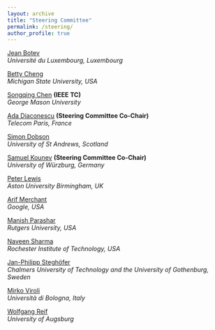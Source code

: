 ```yaml
---
layout: archive
title: "Steering Committee"
permalink: /steering/
author_profile: true
---
```


[Jean Botev](https://wwwfr.uni.lu/recherche/fstc/computer_science_and_communications_research_unit/membres/jean_botev)  
 *Université du Luxembourg, Luxembourg*

[Betty Cheng](http://www.cse.msu.edu/~chengb/)  
 *Michigan State University, USA*
 
[Songqing Chen](https://cs.gmu.edu/~sqchen/) **(IEEE TC)**  
 *George Mason University*

[Ada Diaconescu](http://adadiaconescu.there-you-are.com/) **(Steering Committee Co-Chair)**  
 *Telecom Paris, France*

[Simon Dobson](https://www.cs.st-andrews.ac.uk/directory/person?id=sd)  
 *University of St Andrews, Scotland*
 
[Samuel Kounev](http://go.uni-wuerzburg.de/kounev) **(Steering Committee Co-Chair)**  
 *University of Würzburg, Germany*

[Peter Lewis](https://www2.aston.ac.uk/eas/staff/a-z/dr-peter-lewis)  
 *Aston University Birmingham, UK*

[Arif Merchant](https://ai.google/research/people/author57990/)  
 *Google, USA* 

[Manish Parashar](https://www.cs.rutgers.edu/faculty/manish-parashar)  
 *Rutgers University, USA*

[Naveen Sharma](https://www.rit.edu/directory/nxsvse-naveen-sharma)  
 *Rochester Institute of Technology, USA*

[Jan-Philipp Steghöfer](https://www.chalmers.se/en/staff/Pages/jan-philipp-steghofer.aspx)  
 *Chalmers University of Technology and the University of Gothenburg, Sweden*

[Mirko Viroli](https://www.unibo.it/sitoweb/mirko.viroli)  
 *Università di Bologna, Italy*

[Wolfgang Reif](https://www.informatik.uni-augsburg.de/de/lehrstuehle/swt/se/staff/reif/)  
 *University of Augsburg*
